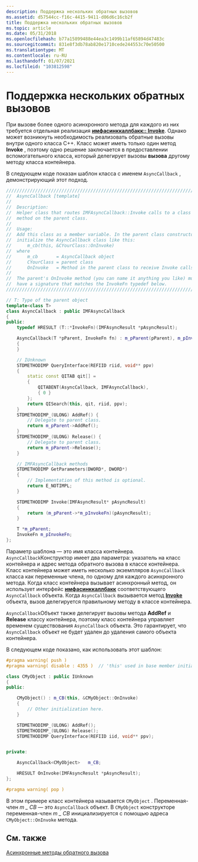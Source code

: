 ```yaml
---
description: Поддержка нескольких обратных вызовов
ms.assetid: d57544cc-f16c-4415-9411-d06d6c16cb2f
title: Поддержка нескольких обратных вызовов
ms.topic: article
ms.date: 05/31/2018
ms.openlocfilehash: b77a15899488e44ea3c1499b11af65894d47483c
ms.sourcegitcommit: 831e8f3db78ab820e1710cede244553c70e50500
ms.translationtype: MT
ms.contentlocale: ru-RU
ms.lasthandoff: 01/07/2021
ms.locfileid: "103812598"
---
```

# <a name="supporting-multiple-callbacks"></a>Поддержка нескольких обратных вызовов

При вызове более одного асинхронного метода для каждого из них требуется отдельная реализация [**имфасинккаллбакк:: Invoke**](/windows/desktop/api/mfobjects/nf-mfobjects-imfasynccallback-invoke). Однако может возникнуть необходимость реализовать обратные вызовы внутри одного класса C++. Класс может иметь только один метод **Invoke** , поэтому одно решение заключается в предоставлении вспомогательного класса, который делегирует вызовы **вызова** другому методу класса контейнера.

В следующем коде показан шаблон класса с именем `AsyncCallback` , демонстрирующий этот подход.


```C++
//////////////////////////////////////////////////////////////////////////
//  AsyncCallback [template]
//
//  Description:
//  Helper class that routes IMFAsyncCallback::Invoke calls to a class
//  method on the parent class.
//
//  Usage:
//  Add this class as a member variable. In the parent class constructor,
//  initialize the AsyncCallback class like this:
//      m_cb(this, &CYourClass::OnInvoke)
//  where
//      m_cb       = AsyncCallback object
//      CYourClass = parent class
//      OnInvoke   = Method in the parent class to receive Invoke calls.
//
//  The parent's OnInvoke method (you can name it anything you like) must
//  have a signature that matches the InvokeFn typedef below.
//////////////////////////////////////////////////////////////////////////

// T: Type of the parent object
template<class T>
class AsyncCallback : public IMFAsyncCallback
{
public:
    typedef HRESULT (T::*InvokeFn)(IMFAsyncResult *pAsyncResult);

    AsyncCallback(T *pParent, InvokeFn fn) : m_pParent(pParent), m_pInvokeFn(fn)
    {
    }

    // IUnknown
    STDMETHODIMP QueryInterface(REFIID riid, void** ppv)
    {
        static const QITAB qit[] =
        {
            QITABENT(AsyncCallback, IMFAsyncCallback),
            { 0 }
        };
        return QISearch(this, qit, riid, ppv);
    }
    STDMETHODIMP_(ULONG) AddRef() {
        // Delegate to parent class.
        return m_pParent->AddRef();
    }
    STDMETHODIMP_(ULONG) Release() {
        // Delegate to parent class.
        return m_pParent->Release();
    }

    // IMFAsyncCallback methods
    STDMETHODIMP GetParameters(DWORD*, DWORD*)
    {
        // Implementation of this method is optional.
        return E_NOTIMPL;
    }

    STDMETHODIMP Invoke(IMFAsyncResult* pAsyncResult)
    {
        return (m_pParent->*m_pInvokeFn)(pAsyncResult);
    }

    T *m_pParent;
    InvokeFn m_pInvokeFn;
};
```



Параметр шаблона — это имя класса контейнера. `AsyncCallback`Конструктор имеет два параметра: указатель на класс контейнера и адрес метода обратного вызова в классе контейнера. Класс контейнера может иметь несколько экземпляров `AsyncCallback` класса как переменные члена, по одному для каждого асинхронного метода. Когда класс контейнера вызывает асинхронный метод, он использует интерфейс [**имфасинккаллбакк**](/windows/desktop/api/mfobjects/nn-mfobjects-imfasynccallback) соответствующего `AsyncCallback` объекта. Когда `AsyncCallback` вызывается метод [**Invoke**](/windows/desktop/api/mfobjects/nf-mfobjects-imfasynccallback-invoke) объекта, вызов делегируется правильному методу в классе контейнера.

`AsyncCallback`Объект также делегирует вызовы метода **AddRef** и **Release** классу контейнера, поэтому класс контейнера управляет временем существования `AsyncCallback` объекта. Это гарантирует, что `AsyncCallback` объект не будет удален до удаления самого объекта контейнера.

В следующем коде показано, как использовать этот шаблон:


```C++
#pragma warning( push )
#pragma warning( disable : 4355 )  // 'this' used in base member initializer list

class CMyObject : public IUnknown
{
public:

    CMyObject() : m_CB(this, &CMyObject::OnInvoke)
    {
        // Other initialization here.
    }

    STDMETHODIMP_(ULONG) AddRef();
    STDMETHODIMP_(ULONG) Release();
    STDMETHODIMP QueryInterface(REFIID iid, void** ppv);


private:

    AsyncCallback<CMyObject>   m_CB;

    HRESULT OnInvoke(IMFAsyncResult *pAsyncResult);
};

#pragma warning( pop )
```



В этом примере класс контейнера называется `CMyObject` . Переменная-член *m \_ CB* — это `AsyncCallback` объект. В `CMyObject` конструкторе переменная-член *m \_ CB* инициализируется с помощью адреса `CMyObject::OnInvoke` метода.

## <a name="related-topics"></a>См. также

<dl> <dt>

[Асинхронные методы обратного вызова](asynchronous-callback-methods.md)
</dt> </dl>

 

 



